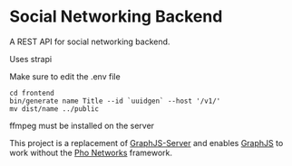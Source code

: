 # Social Networking Backend

A REST API for social networking backend.

Uses strapi

Make sure to edit the .env file

```
cd frontend
bin/generate name Title --id `uuidgen` --host '/v1/'    
mv dist/name ../public
```

ffmpeg must be installed on the server

This project is a replacement of [GraphJS-Server](https://github.com/graphjs/graphjs-server) and enables [GraphJS](https://github.com/graphjs/graphjs) to work without the [Pho Networks](https://github.com/phonetworks) framework.
